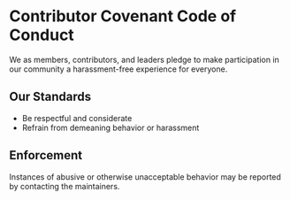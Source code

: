 # Contributor Covenant Code of Conduct

We as members, contributors, and leaders pledge to make participation in our community a harassment-free experience for everyone.

## Our Standards

- Be respectful and considerate
- Refrain from demeaning behavior or harassment

## Enforcement

Instances of abusive or otherwise unacceptable behavior may be reported by contacting the maintainers.
